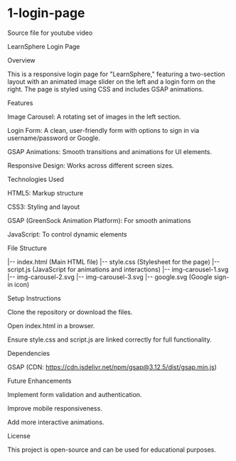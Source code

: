 # 1-login-page
Source file for youtube video

LearnSphere Login Page

Overview

This is a responsive login page for "LearnSphere," featuring a two-section layout with an animated image slider on the left and a login form on the right. The page is styled using CSS and includes GSAP animations.

Features

Image Carousel: A rotating set of images in the left section.

Login Form: A clean, user-friendly form with options to sign in via username/password or Google.

GSAP Animations: Smooth transitions and animations for UI elements.

Responsive Design: Works across different screen sizes.

Technologies Used

HTML5: Markup structure

CSS3: Styling and layout

GSAP (GreenSock Animation Platform): For smooth animations

JavaScript: To control dynamic elements

File Structure

|-- index.html  (Main HTML file)
|-- style.css   (Stylesheet for the page)
|-- script.js   (JavaScript for animations and interactions)
|-- img-carousel-1.svg
|-- img-carousel-2.svg
|-- img-carousel-3.svg
|-- google.svg  (Google sign-in icon)

Setup Instructions

Clone the repository or download the files.

Open index.html in a browser.

Ensure style.css and script.js are linked correctly for full functionality.

Dependencies

GSAP (CDN: https://cdn.jsdelivr.net/npm/gsap@3.12.5/dist/gsap.min.js)

Future Enhancements

Implement form validation and authentication.

Improve mobile responsiveness.

Add more interactive animations.

License

This project is open-source and can be used for educational purposes.
